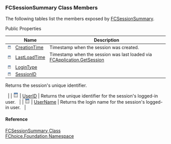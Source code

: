 ﻿### FCSessionSummary Class Members

The following tables list the members exposed by [FCSessionSummary](fcSDK~FChoice.Foundation.FCSessionSummary.md).

Public Properties

|   | Name | Description |
| --- | --- | --- |
| ![Public Property](dotnetimages/publicProperty.png) | [CreationTime](fcSDK~FChoice.Foundation.FCSessionSummary~CreationTime.md) | Timestamp when the session was created.   |
| ![Public Property](dotnetimages/publicProperty.png) | [LastLoadTime](fcSDK~FChoice.Foundation.FCSessionSummary~LastLoadTime.md) | Timestamp when the session was last loaded via [FCApplication.GetSession](fcSDK~FChoice.Foundation.Clarify.ClarifyApplication~GetSession.md)   |
| ![Public Property](dotnetimages/publicProperty.png) | [LoginType](fcSDK~FChoice.Foundation.FCSessionSummary~LoginType.md) |   |
| ![Public Property](dotnetimages/publicProperty.png) | [SessionID](fcSDK~FChoice.Foundation.FCSessionSummary~SessionID.md) | 
Returns the session's unique identifier.

  |
| ![Public Property](dotnetimages/publicProperty.png) | [UserID](fcSDK~FChoice.Foundation.FCSessionSummary~UserID.md) | Returns the unique identifier for the session's logged-in user.   |
| ![Public Property](dotnetimages/publicProperty.png) | [UserName](fcSDK~FChoice.Foundation.FCSessionSummary~UserName.md) | Returns the login name for the session's logged-in user.   |





#### Reference

[FCSessionSummary Class](fcSDK~FChoice.Foundation.FCSessionSummary.md)  
[FChoice.Foundation Namespace](fcSDK~FChoice.Foundation_namespace.md)